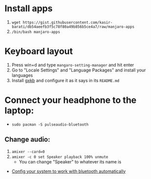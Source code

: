 # Install apps

1. `wget https://gist.githubusercontent.com/kasir-barati/db54aeefb3f5c78f80a49b856b5ce4a7/raw/manjaro-apps`
2. `/bin/bash manjaro-apps`

# Keyboard layout
1. Press win+d and type `mangaro-setting-manager` and hit enter
2. Go to "Locale Settings" and "Language Packages" and install your languages
3. Install [gxkb](https://man.archlinux.org/man/gxkb.1.en) and configure it as it says in its `README.md`

# Connect your headphone to the laptop:

- `sudo pacman -S pulseaudio-bluetooth`

## Change audio:

1. `amixer --card=0`
2. `amixer -c 0 set Speaker playback 100% unmute`
   - You can change "Speaker" to whatever its name is

- [Config your system to work with bluetooth automatically](https://forum.manjaro.org/t/howto-bluetooth-headphones-paired-but-no-sound-after-a-while/33141)
